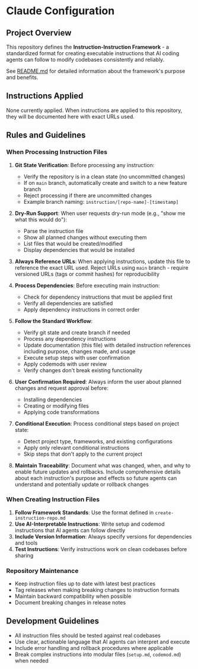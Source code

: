 # Claude Configuration

## Project Overview

This repository defines the **Instruction-Instruction Framework** - a standardized format for creating executable instructions that AI coding agents can follow to modify codebases consistently and reliably.

See [README.md](./README.md) for detailed information about the framework's purpose and benefits.

## Instructions Applied

None currently applied. When instructions are applied to this repository, they will be documented here with exact URLs used.

## Rules and Guidelines

### When Processing Instruction Files

1. **Git State Verification**: Before processing any instruction:
   - Verify the repository is in a clean state (no uncommitted changes)
   - If on `main` branch, automatically create and switch to a new feature branch
   - Reject processing if there are uncommitted changes
   - Example branch naming: `instruction/[repo-name]-[timestamp]`

2. **Dry-Run Support**: When user requests dry-run mode (e.g., "show me what this would do"):
   - Parse the instruction file
   - Show all planned changes without executing them
   - List files that would be created/modified
   - Display dependencies that would be installed

3. **Always Reference URLs**: When applying instructions, update this file to reference the exact URL used. Reject URLs using `main` branch - require versioned URLs (tags or commit hashes) for reproducibility

4. **Process Dependencies**: Before executing main instruction:
   - Check for dependency instructions that must be applied first
   - Verify all dependencies are satisfied
   - Apply dependency instructions in correct order

5. **Follow the Standard Workflow**:
   - Verify git state and create branch if needed
   - Process any dependency instructions
   - Update documentation (this file) with detailed instruction references including purpose, changes made, and usage
   - Execute setup steps with user confirmation
   - Apply codemods with user review
   - Verify changes don't break existing functionality

6. **User Confirmation Required**: Always inform the user about planned changes and request approval before:
   - Installing dependencies
   - Creating or modifying files
   - Applying code transformations

7. **Conditional Execution**: Process conditional steps based on project state:
   - Detect project type, frameworks, and existing configurations
   - Apply only relevant conditional instructions
   - Skip steps that don't apply to the current project

8. **Maintain Traceability**: Document what was changed, when, and why to enable future updates and rollbacks. Include comprehensive details about each instruction's purpose and effects so future agents can understand and potentially update or rollback changes

### When Creating Instruction Files

1. **Follow Framework Standards**: Use the format defined in `create-instruction-repo.md`
2. **Use AI-Interpretable Instructions**: Write setup and codemod instructions that AI agents can follow directly
3. **Include Version Information**: Always specify versions for dependencies and tools  
4. **Test Instructions**: Verify instructions work on clean codebases before sharing

### Repository Maintenance

- Keep instruction files up to date with latest best practices
- Tag releases when making breaking changes to instruction formats
- Maintain backward compatibility when possible
- Document breaking changes in release notes

## Development Guidelines

- All instruction files should be tested against real codebases
- Use clear, actionable language that AI agents can interpret and execute
- Include error handling and rollback procedures where applicable
- Break complex instructions into modular files (`setup.md`, `codemod.md`) when needed